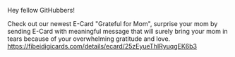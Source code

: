 Hey fellow GitHubbers!

Check out our newest E-Card "Grateful for Mom", surprise your mom by sending E-Card with meaningful message that will surely bring your mom in tears because of your overwhelming gratitude and love. 
https://fibeidigicards.com/details/ecard/25zEyueThIRyuqgEK6b3